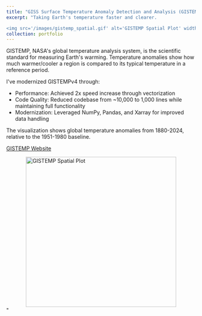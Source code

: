 ```yaml
---
title: "GISS Surface Temperature Anomaly Detection and Analysis (GISTEMP)"
excerpt: "Taking Earth's temperature faster and clearer.

<img src='/images/gistemp_spatial.gif' alt='GISTEMP Spatial Plot' width='400' height='400' style='display: block; margin: 0 auto;'>"
collection: portfolio
---
```


GISTEMP, NASA's global temperature analysis system, is the scientific standard for measuring Earth's warming. Temperature anomalies show how much warmer/cooler a region is compared to its typical temperature in a reference period.

I've modernized GISTEMPv4 through:
- Performance: Achieved 2x speed increase through vectorization
- Code Quality: Reduced codebase from ~10,000 to 1,000 lines while maintaining full functionality
- Modernization: Leveraged NumPy, Pandas, and Xarray for improved data handling

The visualization shows global temperature anomalies from 1880-2024, relative to the 1951-1980 baseline.

[GISTEMP Website](https://data.giss.nasa.gov/gistemp/)

<img src='/images/gistemp_spatial.gif' alt='GISTEMP Spatial Plot' width='400' height='400' style='display: block; margin: 0 auto;'>"
